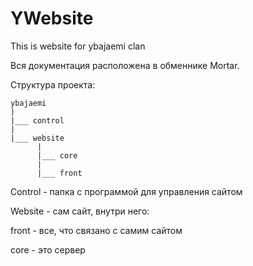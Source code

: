 # YWebsite
This is website for ybajaemi clan

Вся документация расположена в обменнике Mortar.

Структура проекта:
```
ybajaemi
|
|___ control
|
|___ website
      |
      |___ core
      |
      |___ front
```
Control - папка с программой для управления сайтом

Website - сам сайт, внутри него:

front - все, что связано с самим сайтом

core - это сервер
